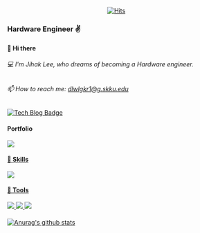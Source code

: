 <div align=center>
   
  [![Hits](https://hits.seeyoufarm.com/api/count/incr/badge.svg?url=https%3A%2F%2Fgithub.com%2Fzzsza)](https://hits.seeyoufarm.com) 
   
</div>

### Hardware Engineer ✌

####  👋 Hi there
######  💻  I'm Jihak Lee, who dreams of becoming a Hardware engineer.
######  📫 How to reach me: dlwlgkr1@g.skku.edu
[![Tech Blog Badge](http://img.shields.io/badge/-Tech%20blog-black?style=flat-square&logo=github&link=https://comsys-pim.tistory.com/?page=1)](https://comsys-pim.tistory.com/?page=1)
  
#### Portfolio 
<a href="https://gigantic-radio-6d0.notion.site/Profile-0c4a2f2c3f254ae08e2f4b335835e118"><img src="https://img.shields.io/badge/Notion-000000?style=for-the-badge&logo=Notion&logoColor=white">
 
#### 🥰 Skills
<img src="https://img.shields.io/badge/C-A8B9CC?style=for-the-badge&logo=C&logoColor=white">
  
#### 👻 Tools
<img src="https://img.shields.io/badge/IntelliJ IDEA-000000?style=for-the-badge&logo=IntelliJ IDEA&logoColor=white"> <img src="https://img.shields.io/badge/Visual Studio Code-007ACC?style=for-the-badge&logo=Visual Studio Code&logoColor=white"> <img src="https://img.shields.io/badge/PyCharm-000000?style=for-the-badge&logo=PyCharm&logoColor=white">
  
####
[![Anurag's github stats](https://github-readme-stats.vercel.app/api?username=JIHAKLEE)](https://github.com/anuraghazra/github-readme-stats)
